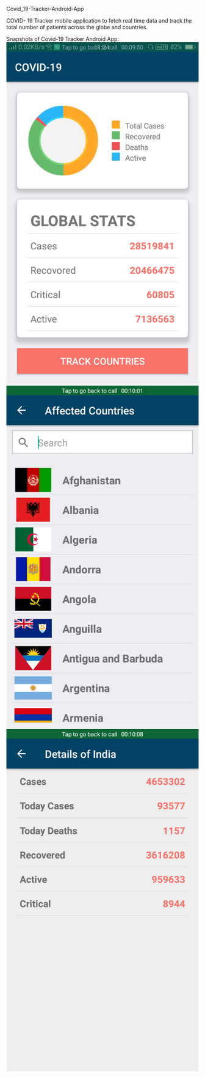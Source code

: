 Covid_19-Tracker-Android-App


COVID- 19 Tracker mobile application to fetch real time data and track the total number of patients across the globe and countries.

Snapshots of Covid-19 Tracker Android App:
<img src="Snapshots/Screenshot_2020-09-11-23-24-56-51.png">
<img src="Snapshots/Screenshot_2020-09-11-23-25-07-40.png">
<img src="Snapshots/Screenshot_2020-09-11-23-25-14-98.png">
